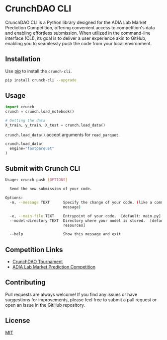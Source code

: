# CrunchDAO CLI

CrunchDAO CLI is a Python library designed for the ADIA Lab Market Prediction Competition, offering convenient access to competition's data and enabling effortless submission. When utilized in the command-line interface (CLI), its goal is to deliver a user experience akin to GitHub, enabling you to seamlessly push the code from your local environment.

## Installation

Use [pip](https://pypi.org/project/crunch-cli/) to install the `crunch-cli`.

```bash
pip install crunch-cli --upgrade
```

## Usage

```python
import crunch
crunch = crunch.load_notebook()

# Getting the data
X_train, y_train, X_test = crunch.load_data()
```

`crunch.load_data()` accept arguments for `read_parquet`.

```python
crunch.load_data(
  engine="fastparquet"
)
```

## Submit with Crunch CLI

```bash
Usage: crunch push [OPTIONS]

  Send the new submission of your code.

Options:
  -m, --message TEXT      Specify the change of your code. (like a commit
                          message)

  -e, --main-file TEXT    Entrypoint of your code.  [default: main.py]
  --model-directory TEXT  Directory where your model is stored.  [default:
                          resources]

  --help                  Show this message and exit.
```

## Competition Links

- [CrunchDAO Tournament](https://www.crunchdao.com)
- [ADIA Lab Market Prediction Competition](https://www.crunchdao.com/live/adialab)

## Contributing

Pull requests are always welcome! If you find any issues or have suggestions for improvements, please feel free to submit a pull request or open an issue in the GitHub repository.

## License

[MIT](https://choosealicense.com/licenses/mit/)
